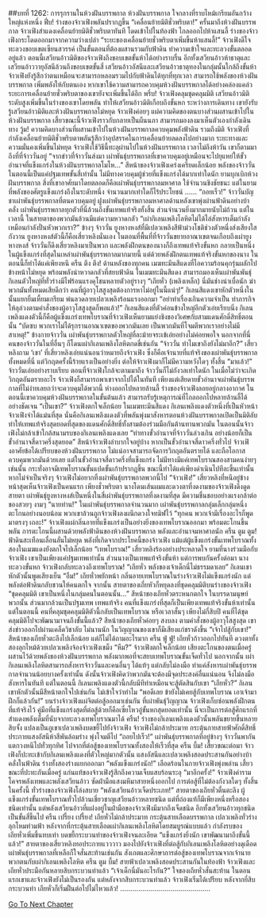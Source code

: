 ##บทที่ 1262: การรุกรานในห้วงฝันบรรพกาล
ห้วงฝันบรรพกาล ใจกลางที่ราบไหม้เกรียมอันกว้างใหญ่แห่งหนึ่ง
ฟึ่บ!
ร่างของจ้าวเฟิงพลันปรากฏขึ้น
“เคลื่อนย้ายมิติชั่วพริบตา!”
ครั้นมาถึงห้วงฝันบรรพกาล จ้าวเฟิงสำแดงเคลื่อนย้ายมิติชั่วพริบตาทันที โดดเข้าไปในท้องฟ้า
ไกลออกไปห้าแสนลี้ ร่างของจ้าวเฟิงกระโดดออกมาจากความว่างเปล่า
“ระยะของเคลื่อนย้ายชั่วพริบตาเพิ่มขึ้นห้าแสนลี้!”
จ้าวเฟิงดีใจ
ทะลวงขอบเขตเซียนสวรรค์ เป็นขั้นตอนที่ต้องผสานรวมกับฟ้าดิน ทำความเข้าใจและทะลวงขั้นตลอดอยู่แล้ว
ตอนนี้เสวียนอ้าวมิติของจ้าวเฟิงถึงขอบเขตขั้นห้าได้อย่างราบรื่น อีกทั้งเสวียนอ้าวห้าธาตุและเสวียนอ้าววายุอัสนีล้วนถึงขอบเขตขั้นสี่ เสวียนอ้าวอัสนีและเสวียนอ้าวธาตุทองในกลุ่มนั้นใกล้ถึงขั้นห้า
จ้าวเฟิงยังรู้สึกว่าตนเหมือนจะสามารถหลอมรวมไปกับฟ้าดินได้ทุกที่ทุกเวลา สามารถใช้พลังของห้วงฝันบรรพกาล เพิ่มพลังให้กับตนเอง
หากเขาใช้ความสามารถควบคุมห้วงฝันบรรพกาลได้อย่างคล่องแคล่ว ระยะการเคลื่อนย้ายชั่วพริบตาของเขายังจะเพิ่มขึ้นได้อีก
พรึ่บ!
จ้าวเฟิงคลุมชุดคลุมมิติ
เสวียนอ้าวมิติระดับสูงเพิ่มขึ้นในร่างของเขาโดยพลัน ทำให้เสวียนอ้าวมิติเกือบถึงขั้นหก
ระหว่างการเดินทาง เขายังรับรู้เสวียนอ้าวมิติและห้วงฝันบรรพกาลไม่หยุด
จ้าวเฟิงค่อยๆ แผ่ความคิดของตนบางส่วนผสานเข้าไปในห้วงฝันบรรพกาล
เสี้ยวขณะนี้จ้าวเฟิงราวกับกลายเป็นผืนนภา สามารถมองลงมาเห็นตัวเองกำลังเดินทาง
วู้ม!
ความคิดบางส่วนที่ผสานเข้าไปในห้วงฝันบรรพกาลควบคุมพลังฟ้าดิน รวมถึงมิติ
จ้าวเฟิงที่กำลังเคลื่อนย้ายมิติชั่วพริบตาพลันรู้สึกว่าอุปสรรคในการเคลื่อนย้ายลดลงไปอย่างมาก ระยะทางและความมั่นคงเพิ่มขึ้นไม่หยุด
จ้าวเฟิงใช้วิธีนี้ทะลุผ่านไปในห้วงฝันบรรพกาล
เวลาไม่ถึงห้าวัน เขาก็ตามมาถึงที่ที่จ้าววั่นอยู่
“จากข่าวที่จ้าววั่นส่งมา เผ่าพันธุ์บรรพกาลที่เขาควบคุมอยู่เหมือนจะไปยุแหย่ให้ขั้วอำนาจที่แข็งแกร่งในห้วงฝันบรรพกาลโมโห...”
สีหน้าของจ้าวเฟิงเคร่งเครียดเล็กน้อย
พลังของจ้าววั่นในตอนนี้เป็นแค่ปฐมเทพขั้นสี่เท่านั้น ไม่มีทางควบคุมผู้ช่วยที่แข็งแกร่งได้มากเท่าใดนัก
ยามบุกเบิกห้วงฝันบรรพกาล สิ่งที่เขาอาศัยมาโดยตลอดก็คือเผ่าพันธุ์บรรพกาลมหาศาล ใช้จำนวนชิงชัยชนะ
แต่ในยามที่พลังของศัตรูแข็งแกร่งถึงในระดับหนึ่ง จำนวนมากเท่าใดก็ไร้ประโยชน์
……
“ถอยเร็ว!”
จ้าววั่นบัญชาเผ่าพันธุ์บรรพกาลที่ตนควบคุมอยู่
ฝูงเผ่าพันธุ์บรรพกาลมหาศาลด้านหลังเขาพุ่งผ่านฟ้าดินอย่างบ้าคลั่ง
เผ่าพันธุ์บรรพกาลทุกตัวที่นี่ล้วนถึงขั้นเทพแท้จริงทั้งสิ้น ส่วนจำนวนยิ่งมากมายนับไม่ถ้วน
แต่ในเวลานี้ ในสายตาของพวกมันล้วนมีแต่ความหวาดกลัว
“เผ่ากิเลนเพลิงโลหิตไม่ได้ไล่สังหารเต็มกำลัง เหมือนกำลังปั่นหัวพวกเรา?”
ข้างๆ จ้าววั่น ยูงหางหงส์ที่มีเปลวเพลิงสีฟ้าม่วงโชติช่วงตัวหนึ่งส่งเสียงใสกังวาน
ยูงหางหงส์ตัวนี้ก็คือเสี่ยวหลิงนั่นเอง
ในตอนที่พื้นที่ที่จ้าววั่นขยายอาณาเขตจนเกือบถึงเผ่ายูงหางหงส์ จ้าววั่นก็ดึงเสี่ยวหลิงมาเป็นพวก
และพลังฝึกตนของนางก็ถึงเทพแท้จริงขั้นหก กลายเป็นหนึ่งในผู้แข็งแกร่งที่สุดในเหล่าเผ่าพันธุ์บรรพกาลมากมายนี้
แต่ด้วยพลังฝึกตนเทพแท้จริงขั้นหกของนาง ในตอนนี้ก็ทำได้แค่เพียงหนี
ครืน ตึง ตึง!
ด้านหลังของทุกคน เมฆทะมึนสีแดงที่ไอความร้อนคุกรุ่นผลักไปข้างหน้าไม่หยุด พร้อมพลังน่าหวาดกลัวที่สยบฟ้าดิน
ในเมฆทะมึนสีแดง สามารถมองเห็นเผ่าพันพันธุ์กิเลนตัวใหญ่ที่ทั่วร่างมีไฟร้อนแรงคุโชนหลายตัวอยู่รางๆ
“เถียหั่ว (เพลิงเหล็ก) นี่มันช่างน่าเบื่อนัก ฆ่าพวกมันทั้งหมดเสียดีกว่า คนที่ผู้อาวุโสสูงสุดต้องการหาไม่อยู่ในนี้แน่ๆ!”
กิเลนสีแดงเขาหักตัวหนึ่งในนั้นแยกยิ้มเหี้ยมเกรียม พ่นลวดลายเปลวเพลิงร้อนแรงออกมา
“อย่าทำเรื่องเกินความจำเป็น ทำภารกิจให้ลุล่วงตามคำสั่งของผู้อาวุโสสูงสุดก็พอแล้ว!”
กิเลนสีแดงที่ตัวค่อนข้างใหญ่อีกตัวเอ่ยเรียบนิ่ง
กิเลนเพลิงแดงตัวนี้ก็คือผู้แข็งแกร่งเทพโบราณที่จ้าวเฟิงเห็นยามแย่งชิงของวิเศษกับสามแดนศักดิ์สิทธิ์ตอนนั้น
“บัดซบ พวกเราไม่ได้รุกรานอาณาเขตของพวกมันเลย เป็นพวกมันที่โจมตีพวกเราอย่างไม่มีสาเหตุ!”
ข้างกายจ้าววั่น เผ่าพันธุ์บรรพกาลตัวใหญ่ที่ละม้ายจระเข้เอ่ยอย่างไม่ค่อยพอใจ
นอกจากที่นี่ คนของจ้าววั่นในที่อื่นๆ ก็โดนเผ่ากิเลนเพลิงโลหิตกดขี่เช่นกัน
“จ้าววั่น ทำไมเขาถึงยังไม่มาอีก?”
เสี่ยวหลิงถาม
‘เขา’ ที่เสี่ยวหลิงเอ่ยแน่นอนว่าหมายถึงจ้าวเฟิง ซึ่งก็คือเจ้านายที่แท้จริงของเผ่าพันธุ์บรรพกาลทั้งหมดที่นี่
แต่วิกฤตครั้งนี้ร้ายแรงเป็นอย่างยิ่ง ต่อให้จ้าวเฟิงมาก็ไม่มีความหวังใดๆ ทั้งสิ้น
“มาแล้ว!”
จ้าววั่นเอ่ยอย่างราบเรียบ
ตอนที่จ้าวเฟิงใกล้จะตามมาถึง จ้าววั่นก็ไม่กังวลเท่าใดนัก
ในเมื่อไม่ว่าจะเกิดวิกฤตอันตรายอะไร จ้าวเฟิงก็สามารถพาเขาจากไปได้ในทันที เพียงแต่เสียดายขั้วอำนาจเผ่าพันธุ์บรรพกาลที่ไม่ง่ายเลยกว่าจะควบคุมได้พวกนี้
ห่างออกไปหลายล้านลี้ ร่างของจ้าวเฟิงลอยอยู่กลางอากาศ
ในตอนนี้เขาควบคุมห้วงฝันบรรพกาลในขั้นต้นแล้ว สามารถรับรู้เหตุการณ์ที่ไกลออกไปหลายล้านลี้ได้อย่างชัดเจน
“เป็นเขา?”
จ้าวเฟิงตกใจเล็กน้อย
ในเมฆทะมึนสีแดง กิเลนเพลิงแดงตัวหนึ่งที่เป็นหัวหน้า จ้าวเฟิงจำได้แม่นที่สุด
นั่นคือกิเลนเพลิงแดงตัวที่พลันพุ่งมาสังหารตอนห้วงฝันบรรพกาลเปิดเป็นมิติลับ ทำให้เทพแท้จริงสุดยอดที่สุดของแดนศักดิ์สิทธิ์ทั้งสามต้องร่วมมือกันต้านทานพวกมัน
ในตอนนั้นจ้าวเฟิงไม่กล้าเข้าใกล้สนามรบของกิเลนเพลิงแดงเลย
“ท่าทางขั้วอำนาจที่จ้าววั่นล่วงเกิน อย่างน้อยก็เป็นขั้วอำนาจสี่ดาวครึ่งสุดยอด”
สีหน้าจ้าวเฟิงลำบากใจอยู่บ้าง
หากเป็นขั้วอำนาจสี่ดาวครึ่งทั่วไป จ้าวเฟิงอาศัยข้อได้เปรียบของห้วงฝันบรรพกาล ไม่แน่อาจสามารถจัดการวิกฤตอันตรายได้ และถือโอกาสควบคุมพวกมันด้วยเลย
แต่ในขั้วอำนาจสี่ดาวครึ่งที่แข็งแกร่ง ไม่มีทางมีแค่เทพโบราณสองสามคนง่ายๆ เช่นนั้น กระทั่งอาจมีเทพโบราณขั้นแปดขั้นเก้าปรากฏขึ้น
ขณะนี้ทำได้แค่เพียงดำเนินไปทีละขึ้นเท่านั้น
หากไม่จำเป็นจริงๆ จ้าวเฟิงไม่อยากทิ้งเผ่าพันธุ์บรรพกาลพวกนี้ไป
“จ้าวเฟิง!”
เสี่ยวหลิงที่หนีอยู่ข้างหน้าสุดเห็นจ้าวเฟิงเป็นคนแรก
เพียงชั่วพริบตา นางโดนเส้นผมและดวงตาที่งดงามของจ้าวเฟิงดึงดูดสายตา
เผ่าพันธุ์ยูงหางหงส์เป็นหนึ่งในสี่เผ่าพันธุ์บรรพกาลที่งดงามที่สุด มีความชื่นชอบอย่างแรงกล้าต่อของสวยๆ งามๆ
“นายท่าน!”
ในเผ่าพันธุ์บรรพกาลจำนวนมาก เผ่าพันธุ์บรรพกาลกลุ่มเล็กกลุ่มหนึ่งตะโกนอย่างนอบน้อม
พวกเขาล้วนถูกจ้าวเฟิงลงผนึกดวงใจทมิฬไว้
“ทุกคน พวกเจ้ามีเรื่องอะไรก็พูดมาตรงๆ เถอะ!”
จ้าวเฟิงแผ่กลิ่นอายที่แข็งแกร่งเป็นอย่างยิ่งของเทพโบราณออกมา พร้อมตะโกนขึ้นพลัน
การตะโกนนี้ผสานด้วยพลังฟ้าดินของห้วงฝันบรรพกาล พลังและอำนาจมหาศาลนัก
ครืน ตูม ตูม!
ฟ้าดินสะเทือนเลื่อนลั่นไม่หยุด พลังที่เกิดจากประโยคนี้ของจ้าวเฟิง แม้แต่ผู้แข็งแกร่งขั้นเทพโบราณทั้งสองในเมฆแดงยังตกใจไปเล็กน้อย
“เทพโบราณ!”
เสี่ยวหลิงร้องอย่างประหลาดใจ
ยามที่นางร่วมมือกับจ้าวเฟิง เขาเป็นเพียงแค่ปฐมเทพเท่านั้น ส่วนนางเป็นเทพแท้จริงขั้นห้า
แต่การพบกันครั้งต่อมา นางทะลวงขั้นหก จ้าวเฟิงกลับทะลวงถึงเทพโบราณ!
“เถียหั่ว พลังของเจ้าเด็กนี่ไม่ธรรมดาเลย”
กิเลนเขาหักตัวนั้นพูดเสียงเย็น
“อืม!”
เถียหั่วพยักหน้า
กลิ่นอายเทพโบราณในร่างจ้าวเฟิงไม่แข็งแกร่งนัก แต่พลังต่อฟ้าดินกลับชวนให้คนตกใจ
จากนั้น สายตาของเถี่ยหัวก็หยุดลงที่ชุดคลุมมิติบนร่างของจ้าวเฟิง
“ชุดคลุมมิติ เขาเป็นหนึ่งในกลุ่มคนในตอนนั้น...”
สีหน้าของเถียหั่วตระหนกตกใจ
ในบรรดามนุษย์พวกนั้น ส่วนมากล้วนเป็นปฐมเทพ เทพแท้จริง คนที่แข็งแกร่งที่สุดก็เป็นเพียงเทพแท้จริงขั้นห้าเท่านั้น
แต่ในตอนนี้ คนที่คลุมชุดคลุมมิติตัวนี้กลับเป็นเทพโบราณ
หรือเวลาสั้นๆ เพียงไม่กี่สิบปี คนที่ได้ชุดคลุมมิติไปจะพัฒนามาจนถึงขั้นนี้แล้ว?
สีหน้าของเถียหั่วค่อยๆ สงบลง
ตามคำสั่งของผู้อาวุโสสูงสุด เขาส่งข่าวออกไปผ่านเคล็ดวิชาลับ
ไม่นานนัก ในวิญญาณของเขาก็มีเสียงแก่ชราดังขึ้น “เจ้าไปสู้กับเขา!”
สีหน้าของเถียหั่วตะลึงไปเล็กน้อย แต่ก็ไม่ได้ถามอะไรมาก
ครืน ฟู่ ฟู่!
เถียหั่วก้าวออกไปทันที ดวงตาทั้งสองลุกไหม้ด้วยเปลวเพลิงจ้องจ้าวเฟิงเขม็ง
“หืม?”
จ้าวเฟิงตกใจเล็กน้อย
เสียงตะโกนของตนเมื่อครู่ผสานไว้ด้วยพลังของห้วงฝันบรรพกาล พลังมากพอที่จะสยบเทพโบราณขั้นเจ็ดทั่วไป
นอกจากนั้น เผ่ากิเลนเพลิงโลหิตสามารถสังหารจ้าววั่นและคนอื่นๆ ได้แท้ๆ แต่กลับไม่ลงมือ ทำแค่สังหารเผ่าพันธุ์บรรพกาลจำนวนน้อยบางครั้งเท่านั้น
ดังนั้นจ้าวเฟิงคิดว่าพวกมันจะต้องมีจุดประสงค์อื่นแน่นอน จึงไม่ลงมือสังหารในทันที
แต่ในตอนนี้ กิเลนเพลิงแดงตัวนี้กลับมีทีท่าเหมือนจะสู้ตัดสินกับเขา
“เถียหั่ว?”
กิเลนเขาหักตัวนั้นมีสีหน้าตกใจไปเช่นกัน ไม่เข้าใจว่าทำไม
“พอดีเลย ข้ายังไม่เคยสู้กับเทพโบราณ เอาเจ้ามาฝึกก็แล้วกัน!”
บนร่างจ้าวเฟิงแผ่จิตต่อสู้ออกมาเช่นกัน
ที่เผ่าพันธุ์วิญญาณ จ้าวเฟิงเก็บซ่อนพลังฝึกตนที่แท้จริงไว้ คู่มือที่แข็งแกร่งสุดที่ต่อสู้ด้วยก็คือเซี่ยโหวอู่ขั้นหกสุดยอดเท่านั้น
นี่จะเป็นการต่อสู้ศึกแรกที่สำแดงพลังเต็มที่นับจากทะลวงเทพโบราณมาได้
ครืน!
ร่างของกิเลนเพลิงแดงตัวนั้นพลันขยายขึ้นหลายสิบจั้ง แปลงเป็นภูเขาเปลวเพลิงบดขยี้ไปยังจ้าวเฟิง
จ้าวเฟิงไม่กล้าประมาท กระตุ้นกายสายฟ้าศักดิ์สิทธิ์ ประกายแสงอัสนีห้าสีพันล้อมร่าง พุ่งโจมตีไป
“ถอยไปเร็ว!”
เผ่าพันธุ์บรรพกาลที่อยู่ข้างๆ จ้าววั่นพากันแตกวงหนีไปทั่วทุกทิศ ไปจากที่ต่อสู้ของเทพโบราณทั้งสองให้เร็วที่สุด
ครืน บึ้ม!
เสี้ยวขณะต่อมา จ้าวเฟิงก็ปะทะเข้ากับกิเลนเพลิงแดงที่ตัวใหญ่มากตัวนั้น
แสงอัสนีและเปลวเพลิงสอดประสานกันอย่างบ้าคลั่งในฟ้าดิน ร่างทั้งสองร่างแยกออกมา
“พลังแข็งแกร่งนัก!”
เลือดร้อนในกายจ้าวเฟิงพุ่งพล่าน
เสี้ยวขณะที่ปะทะกันเมื่อครู่ แก่นแท้ของจ้าวเฟิงรู้สึกถึงความเจ็บแสบร้อนระอุ
“มาอีกครั้ง!”
จ้าวเฟิงคำราม โคจรพลังเทพและพลังเสวียนอ้าว ซัดฝ่ามือแสงมหึมาสายหนึ่งออกไป
การต่อสู้ที่ไม่ต้องกังวลใดๆ ทั้งสิ้นในครั้งนี้ ทั่วร่างของจ้าวเฟิงโล่งสบาย
“พลังเสวียนอ้าวเจ็ดประเภท!”
สายตาของเถียหั่วตื่นตะลึง
ผู้แข็งแกร่งขั้นเทพโบราณทั่วไปล้วนเชี่ยวชาญเสวียนอ้าวหลายชนิด แต่ที่ถ่องแท้ก็มีเพียงหนึ่งหรือสองชนิดเท่านั้น
แต่พลังเสวียนอ้าวที่แฝงอยู่ในฝ่ามือของจ้าวเฟิงมีมากถึงเจ็ดชนิด อีกทั้งเสวียนอ้าวทุกชนิดเป็นขั้นสี่ขึ้นไป
ครืน เปรี้ยง เปรี้ยง!
เถียหั่วไม่กล้าประมาท กระตุ้นสายเลือดบรรพกาล เปลวเพลิงทั่วร่างลุกโหมท่วมฟ้า
หลังจากที่กระตุ้นสายเลือดเผ่ากิเลนเพลิงโลหิตโดยสมบูรณ์แบบแล้ว กำลังรบของเถียหั่วเพิ่มขึ้นทบเท่า บดขยี้กระบวนท่าของจ้าวเฟิงจนละเอียด
“แข็งแกร่งยิ่งนัก เขาพัฒนามาถึงขั้นนี้แล้ว!”
สายตาของเสี่ยวหลิงทอประกายแวววาว มองไปยังจ้าวเฟิงที่ต่อสู้กับกิเลนเพลิงโลหิตอย่างดุเดือด
เผ่าพันธุ์บรรพกาลที่เหลือก็ใจสั่นสะท้านเช่นกัน สังเกตและศึกษาการต่อสู้ของเทพโบราณจากเจ้านายพวกตนกับเผ่ากิเลนเพลิงโลหิต
ครืน ตูม บึ้ม!
สายฟ้าเปลวเพลิงสอดประสานกันในท้องฟ้า จ้าวเฟิงและเถียหั่วประมือกันหลายสิบกระบวนท่าแล้ว
“เจ้าเด็กนี่มันอะไรกัน?”
ใจของเถียหั่วสั่นสะท้าน
ในตอนแรกเขาและจ้าวเฟิงยังไม่เป็นรองกัน
แต่หลังจากสิบกระบวนท่าแล้ว จ้าวเฟิงเริ่มได้เปรียบ หลังจากยี่สิบกระบวนท่า เถียหั่วก็เริ่มฝืนต่อไปไม่ไหวแล้ว!
………………………………………


[Go To Next Chapter]( ./119.md)